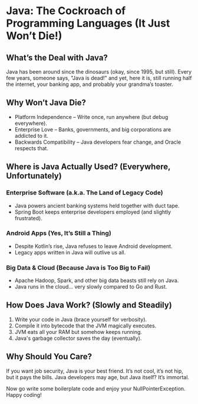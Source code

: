 # Java: The Cockroach of Programming Languages (It Just Won’t Die!)


## What’s the Deal with Java?

Java has been around since the dinosaurs (okay, since 1995, but still). Every few years, someone says, "Java is dead!" and yet, here it is, still running half the internet, your banking app, and probably your grandma’s toaster.


## Why Won’t Java Die?

- Platform Independence – Write once, run anywhere (but debug everywhere).
- Enterprise Love – Banks, governments, and big corporations are addicted to it.
- Backwards Compatibility – Java developers fear change, and Oracle respects that.


## Where is Java Actually Used? (Everywhere, Unfortunately)


### Enterprise Software (a.k.a. The Land of Legacy Code)

- Java powers ancient banking systems held together with duct tape.
- Spring Boot keeps enterprise developers employed (and slightly frustrated).


### Android Apps (Yes, It’s Still a Thing)

- Despite Kotlin’s rise, Java refuses to leave Android development.
- Legacy apps written in Java will outlive us all.


### Big Data & Cloud (Because Java is Too Big to Fail)

- Apache Hadoop, Spark, and other big data beasts still rely on Java.
- Java runs in the cloud... very slowly compared to Go and Rust.


## How Does Java Work? (Slowly and Steadily)

1. Write your code in Java (brace yourself for verbosity).
2. Compile it into bytecode that the JVM magically executes.
3. JVM eats all your RAM but somehow keeps running.
4. Java's garbage collector saves the day (eventually).


## Why Should You Care?

If you want job security, Java is your best friend. It’s not cool, it’s not hip, but it pays the bills. Java developers may age, but Java itself? It’s immortal. 



Now go write some boilerplate code and enjoy your NullPointerException. Happy coding!
